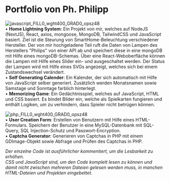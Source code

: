 # Portfolio von Ph. Philipp
![javascript_FILL0_wght400_GRAD0_opsz48](https://user-images.githubusercontent.com/130679795/231813314-48779b88-ab2f-42fe-8e5f-9182288de667.png)<br>
• **Home Lightning System**: Ein Projekt von mir, welches auf NodeJS (NextJS), React, axios, mongoose, MongoDB, TailwindCSS und JavaScript basiert. Ziel ist die Steurung von SmartHome-Beleuchtung verschiedener Hersteller. Der von mir hochgeladene Teil ruft die Daten von Lampen des Herstellers "Philips" von einer API ab und speichert diese in eine mongoDB mit Hilfe eines mongoDB-Schemas. Über eine React-Weboberfläche können die Lampen mit Hilfe eines Slider ein- und ausgeschaltet werden. Der Status der Lampen wird mit Hilfe eines SVGs angezeigt, welches sich bei einem Zustandswechsel verändert.<br>
• **Self Generating Calender**: Ein Kalender, der sich automatisch mit Hilfe von JavaScript selber generiert. Zusätzlich werden Monatsnamen sowie Samstage und Sonntage farblich hinterlegt.<br>
• **Memorizing Game**: Ein Gedächtnisspiel, welches auf JavaScript, HTML und CSS basiert. Es bindet Bilder ein, welche als Spielkarten fungieren und enthält Logiken, um zu verhindern, dass Spieler nicht betrügen können.

![php_FILL0_wght400_GRAD0_opsz48](https://user-images.githubusercontent.com/130679795/231812521-bdfe8f0a-c71e-41d4-81cd-9f0900cfaa34.png)<br>
• **User Creation Form**: Erstellen von Benutzern mit Hilfe eines HTML-Formulars. Speichern der Benutzer in eine MySQL-Datenbank mit SQL-Query, SQL Injection-Schutz und Passwort-Encryption.<br>
• **Captcha Generator**: Generieren von Captchas in PHP mit einem GDImage-Objekt sowie Abfrage und Prüfen des Captchas in PHP.

_Der einzelne Code ist ausführlicher kommentiert, um die Lesbarkeit zu erhöhen.<br> CSS und JavaScript sind, um den Code komplett lesen zu können und damit nicht zwischen mehreren Dateien gelesen werden muss, in manchen HTML-Dateien und Projekten eingebettet._

